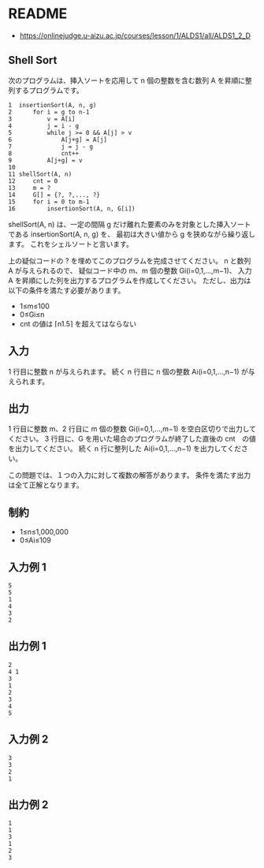 # README
- <https://onlinejudge.u-aizu.ac.jp/courses/lesson/1/ALDS1/all/ALDS1_2_D>
## Shell Sort
次のプログラムは、挿入ソートを応用して n 個の整数を含む数列 A を昇順に整列するプログラムです。

```
1  insertionSort(A, n, g)
2      for i = g to n-1
3          v = A[i]
4          j = i - g
5          while j >= 0 && A[j] > v
6              A[j+g] = A[j]
7              j = j - g
8              cnt++
9          A[j+g] = v
10
11 shellSort(A, n)
12     cnt = 0
13     m = ?
14     G[] = {?, ?,..., ?}
15     for i = 0 to m-1
16         insertionSort(A, n, G[i])
```

shellSort(A, n) は、一定の間隔 g だけ離れた要素のみを対象とした挿入ソートである insertionSort(A, n, g) を、
最初は大きい値から g を狭めながら繰り返します。
これをシェルソートと言います。

上の疑似コードの ? を埋めてこのプログラムを完成させてください。
n と数列 A が与えられるので、
疑似コード中の m、m 個の整数 Gi(i=0,1,...,m−1)、
入力 A を昇順にした列を出力するプログラムを作成してください。
ただし、出力は以下の条件を満たす必要があります。

- 1≤m≤100
- 0≤Gi≤n
- cnt の値は ⌈n1.5⌉ を超えてはならない
## 入力
1 行目に整数 n が与えられます。
続く n 行目に n 個の整数 Ai(i=0,1,...,n−1) が与えられます。
## 出力
1 行目に整数 m、2 行目に m 個の整数 Gi(i=0,1,...,m−1) を空白区切りで出力してください。
3 行目に、G を用いた場合のプログラムが終了した直後の cnt　の値を出力してください。
続く n 行に整列した Ai(i=0,1,...,n−1) を出力してください。

この問題では、１つの入力に対して複数の解答があります。
条件を満たす出力は全て正解となります。
## 制約
- 1≤n≤1,000,000
- 0≤Ai≤109
## 入力例 1
```
5
5
1
4
3
2
```
## 出力例 1
```
2
4 1
3
1
2
3
4
5
```
## 入力例 2
```
3
3
2
1
```
## 出力例 2
```
1
1
3
1
2
3
```
